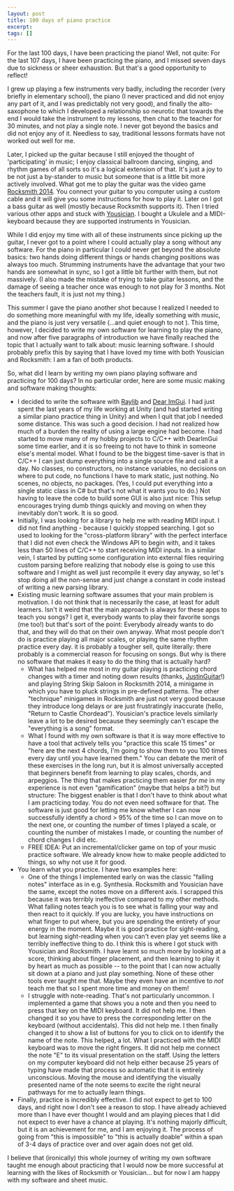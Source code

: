 ```yaml
---
layout: post
title: 100 days of piano practice
excerpt: 
tags: []
---
```


For the last 100 days, I have been practicing the piano! Well, not quite: For the last 107 days, I have been practicing the piano, and I missed seven days due to sickness or sheer exhaustion. But that's a good opportunity to reflect!

I grew up playing a few instruments very badly, including the recorder (very briefly in elementary school), the piano (I never practiced and did not enjoy any part of it, and I was predictably not very good), and finally the alto-saxophone to which I developed a relationship so neurotic that towards the end I would take the instrument to my lessons, then chat to the teacher for 30 minutes, and not play a single note. I never got beyond the basics and did not enjoy any of it. Needless to say, traditional lessons formats have not worked out well for me.

Later, I picked up the guitar because I still enjoyed the thought of 'participating' in music; I enjoy classical ballroom dancing, singing, and rhythm games of all sorts so it's a logical extension of that. It's just a joy to be not just a by-stander to music but someone that is a little bit more actively involved. What got me to play the guitar was the video game [Rocksmith 2014](https://en.wikipedia.org/wiki/Rocksmith_2014). You connect your guitar to you computer using a custom cable and it will give you some instructions for how to play it. Later on I got a bass guitar as well (mostly because Rocksmith supports it). Then I tried various other apps and stuck with [Yousician](https://yousician.com/). I bought a Ukulele and a MIDI-keyboard because they are supported instruments in Yousician.

While I did enjoy my time with all of these instruments since picking up the guitar, I never got to a point where I could actually play a song without any software. For the piano in particular I could never get beyond the absolute basics: two hands doing different things or hands changing positions was always too much. Strumming instruments have the advantage that your two hands are somewhat in sync, so I got a little bit further with them, but not massively. (I also made the mistake of trying to take guitar lessons, and the damage of seeing a teacher once was enough to not play for 3 months. Not the teachers fault, it is just not my thing.)

This summer I gave the piano another shot because I realized I needed to do something more meaningful with my life, ideally something with music, and the piano is just very versatile (...and quiet enough to not ). This time, however, I decided to write my own software for learning to play the piano, and now after five paragraphs of introduction we have finally reached the topic that I actually want to talk about: music learning software. I should probably prefix this by saying that I have loved my time with both Yousician and Rocksmith: I am a fan of both products.

So, what did I learn by writing my own piano playing software and practicing for 100 days? In no particular order, here are some music making and software making thoughts:
 * I decided to write the software with [Raylib](https://www.raylib.com/) and [Dear ImGui](https://github.com/ocornut/imgui). I had just spent the last years of my life working at Unity (and had started writing a similar piano practice thing in Unity) and when I quit that job I needed some distance. This was such a good decision. I had not realized how much of a burden the reality of using a large engine had become. I had started to move many of my hobby projects to C/C++ with DearImGui some time earlier, and it is so freeing to not have to think in someone else's mental model. What I found to be the biggest time-saver is that in C/C++ I can just dump everything into a single source file and call it a day. No classes, no constructors, no instance variables, no decisions on where to put code, no functions I have to mark static, just nothing. No scenes, no objects, no packages. (Yes, I could put everything into a single static class in C# but that's not what it wants you to do.) Not having to leave the code to build some GUI is also just nice: This setup encourages trying dumb things quickly and moving on when they inevitably don't work. It is so good.
 * Initially, I was looking for a library to help me with reading MIDI input. I did not find anything - because I quickly stopped searching. I got so used to looking for the "cross-platform library" with the perfect interface that I did not even check the Windows API to begin with, and it takes less than 50 lines of C/C++ to start receiving MIDI inputs. In a similar vein, I started by putting some configuration into external files requiring custom parsing before realizing that nobody else is going to use this software and I might as well just recompile it every day anyway, so let's stop doing all the non-sense and just change a constant in code instead of writing a new parsing library.
 * Existing music learning software assumes that your main problem is motivation. I do not think that is necessarily the case, at least for adult learners. Isn't it weird that the main approach is always for these apps to teach you songs? I get it, everybody wants to play their favorite songs (me too!) but that's sort of the point: Everybody already wants to do that, and they will do that on their own anyway. What most people don't do is practice playing all major scales, or playing the same rhythm practice every day. it is probably a tougher sell, quite literally: there probably is a commercial reason for focusing on songs. But why is there no software that makes it easy to do the thing that is actually hard?
   * What has helped me most in my guitar playing is practicing chord changes with a timer and noting down results (thanks, [JustinGuitar](https://www.justinguitar.com/)!) and playing String Skip Saloon in Rocksmith 2014, a minigame in which you have to pluck strings in pre-defined patterns. The other "technique" minigames in Rocksmith are just not very good because they introduce long delays or are just frustratingly inaccurate (hello, "Return to Castle Chordead"). Yousician's practice levels similarly leave a lot to be desired because they seemingly can't escape the "everything is a song" format.
   * What I found with my own software is that it is way more effective to have a tool that actively tells you "practice this scale 15 times" or "here are the next 4 chords, I'm going to show them to you 100 times every day until you have learned them." You can debate the merit of these exercises in the long run, but it is almost universally accepted that beginners benefit from learning to play scales, chords, and arpeggios. The thing that makes practicing them easier _for me_ in my experience is not even "gamification" (maybe that helps a bit?) but structure: The biggest enabler is that I don't have to think about what I am practicing today. You do not even need software for that. The software is just good for letting me know whether I can now successfully identify a chord > 95% of the time so I can move on to the next one, or counting the number of times I played a scale, or counting the number of mistakes I made, or counting the number of chord changes I did etc.
   * FREE IDEA: Put an incremental/clicker game on top of your music practice software. We already know how to make people addicted to things, so why not use it for good.
 * You learn what you practice. I have two examples here:
   * One of the things I implemented early on was the classic "falling notes" interface as in e.g. Synthesia. Rocksmith and Yousician have the same, except the notes move on a different axis. I scrapped this because it was terribly ineffective compared to my other methods. What falling notes teach you is to see what is falling your way and then react to it quickly. If you are lucky, you have instructions on what finger to put where, but you are spending the entirety of your energy in the moment. Maybe it is good practice for sight-reading, but learning sight-reading when you can't even play yet seems like a terribly ineffective thing to do. I think this is where I got stuck with Yousician and Rocksmith. I have learnt so much more by looking at a score, thinking about finger placement, and then learning to play it by heart as much as possible -- to the point that I can now actually sit down at a piano and just play something. None of these other tools ever taught me that. Maybe they even have an incentive to _not_ teach me that so I spent more time and money on them!
   * I struggle with note-reading. That's not particularly uncommon. I implemented a game that shows you a note and then you need to press that key on the MIDI keyboard. It did not help me. I then changed it so you have to press the corresponding letter on the keyboard (without accidentals). This did not help me. I then finally changed it to show a list of buttons for you to click on to identify the name of the note. This helped, a lot. What I practiced with the MIDI keyboard was to move the right fingers. It did not help me connect the note "E" to its visual presentation on the staff. Using the letters on my computer keyboard did not help either because 25 years of typing have made that process so automatic that it is entirely unconscious. Moving the mouse and identifying the visually presented name of the note seems to excite the right neural pathways for me to actually learn things.
 * Finally, practice is incredibly effective. I did not expect to get to 100 days, and right now I don't see a reason to stop. I have already achieved more than I have ever thought I would and am playing pieces that I did not expect to ever have a chance at playing. It's nothing majorly difficult, but it is an achievement for me, and I am enjoying it. The process of going from "this is impossible" to "this is actually doable" within a span of 3-4 days of practice over and over again does not get old.

I believe that (ironically) this whole journey of writing my own software taught me enough about practicing that I would now be more successful at learning with the likes of Rocksmith or Yousician... but for now I am happy with my software and sheet music.